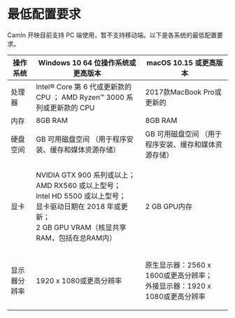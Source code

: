 # 最低配置要求

CamIn 开映目前支持 PC 端使用，暂不支持移动端。以下是各系统的最低配置要求。

| 操作系统   | Windows 10 64 位操作系统或更高版本                                                                                                             | macOS 10.15 或更高版本                                           |
| ------ | ------------------------------------------------------------------------------------------------------------------------------------ | ----------------------------------------------------------- |
| 处理器    | Intel® Core 第 6 代或更新款的 CPU ； AMD Ryzen™ 3000 系列或更新款的 CPU                                                                             | 2017款MacBook Pro或更新的                                        |
| 内存     | 8GB RAM                                                                                                                              | 8GB RAM                                                     |
| 硬盘空间   | GB 可用磁盘空间 （用于程序安装、缓存和媒体资源存储）                                                                                                         | GB 可用磁盘空间 （用于程序安装、缓存和媒体资源存储）                                |
| 显卡     | <p>NVIDIA GTX 900 系列或以上；<br>AMD RX560 或以上型号； <br>Intel HD 5500 或以上型号； <br>显卡驱动日期在 2018 年或更新； <br>2 GB GPU VRAM（核显共享RAM，包括在总RAM内）</p> | 2 GB GPU内存                                                  |
| 显示器分辨率 | 1920 x 1080或更高分辨率                                                                                                                    | <p>原生显示器：2560 x 1600或更高分辨率； <br>外接显示器：1920 x 1080或更高分辨率</p> |
